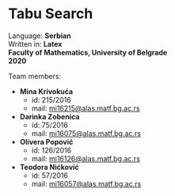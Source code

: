 # Tabu Search

Language: **Serbian**  <br>
Written in: **Latex** <br>
**Faculty of Mathematics, University of Belgrade** <br>
**2020** <br>

Team members:
* <b> Mina Krivokuća </b>
  * id: 215/2016
  * mail: mi16215@alas.matf.bg.ac.rs
* <b> Darinka Zobenica </b>
  * id: 75/2016 
  * mail: mi16075@alas.matf.bg.ac.rs
* <b> Olivera Popović </b>
  * id: 126/2016 
  * mail: mi16126@alas.matf.bg.ac.rs
* <b> Teodora Nićković </b>
  * id: 57/2016 
  * mail: mi16057@alas.matf.bg.ac.rs
